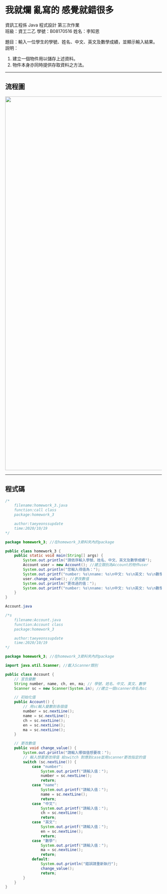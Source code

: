 # 我就爛 亂寫的 感覺就錯很多 #
資訊工程係  Java 程式設計  第三次作業  
班級：資工二乙 學號：B08170516   姓名：李知恩  

題目：輸入一位學生的學號、姓名、中文、英文及數學成績，並顯示輸入結果。 
説明： 
  1. 建立一個物件用以儲存上述資料。 
  2. 物件本身亦同時提供存取資料之方法。 

---

## 流程圖 #
<!-- ```flow
start=>start: 開始
h10=>operation: 輸入homework_3包
h12=>operation: 輸入scanner
h14=>inputoutput: 印出請依序輸入學號、姓名、中文、英文及數學成績：
h15=>operation: 建立類別為Account的物件user
h16=>inputoutput: 印出您輸入得值為：
h17=>operation: 印出當前值
h18=>operation: 執行change_value

a22=>operation: 掃描到number
a23=>operation: 掃描到name
a24=>operation: 掃描到中文
a25=>operation: 掃描到英文
a26=>operation: 掃描到數學

a31=>inputoutput: 印出請輸入哪個值想要改：
a33=>operation: switch (scan())
a34=>condition: case "number":
a35=>inputoutput: 印出請輸入值：
a36=>operation: number = scan();
a38=>condition: case "name":
a39=>inputoutput: 印出請輸入值：
a40=>operation: name = scan();
a42=>condition: case "中文":
a43=>inputoutput: 印出請輸入值：
a44=>operation: ch = scan();
a46=>condition: case "英文":
a47=>inputoutput: 印出請輸入值：
a48=>operation: en = scan();
a50=>condition: case "數學":
a51=>inputoutput: 印出請輸入值：
a52=>operation: ma = scan();
a54=>condition: default:
a55=>inputoutput: 印出錯誤請重新執行
a56=>operation: change_value


h19=>inputoutput: 印出更改過的值：
h20=>operation: 印出當前值
end=>end: 結束

start->h10->h12->h14->h15->h16->h17->h18->h19->h20->end
h18->a31->a33->a34(no)->a38(no)->a42(no)->a46(no)->a50(no)->a54(yes)->a55->a56(right)->a33
a34(yes)->a35->a36->h19
a38(yes)->a39->a40->h19
a42(yes)->a43->a44->h19
a46(yes)->a47->a48->h19
a50(yes)->a51->a52->h19
``` -->
<img src="https://github.com/taeyeonssupdate/zerojudge/blob/master/images/homework_3_flowchart.png?raw=true" width="1200">

---

## 程式碼 ##

```java
/*
    filename:homework_3.java
    function:call class
    package:homework_3

    author:taeyeonssupdate
    time:2020/10/19
*/

package homework_3; //在homework_3資料夾內的package

public class homework_3 {
    public static void main(String[] args) {
        System.out.println("請依序輸入學號、姓名、中文、英文及數學成績");
        Account user = new Account(); //建立類別為Account的物件user
        System.out.println("您輸入得值為：");
        System.out.printf("number: %s\nname: %s\n中文: %s\n英文: %s\n數學: %s\n", user.number, user.name, user.ch, user.en, user.ma);
        user.change_value(); //更改數值
        System.out.println("更改過的值：");
        System.out.printf("number: %s\nname: %s\n中文: %s\n英文: %s\n數學: %s\n", user.number, user.name, user.ch, user.en, user.ma);
    }
}

Account.java

/*s
    filename:Account.java
    function:Account class
    package:homework_3

    author:taeyeonssupdate
    time:2020/10/19
*/

package homework_3; //在homework_3資料夾內的package

import java.util.Scanner; //載入Scanner類別

public class Account {
    // 宣告變數
    String number, name, ch, en, ma; // 學號、姓名、中文、英文、數學
    Scanner sc = new Scanner(System.in); //建立一個scanner命名為sc

    // 初始化值
    public Account() {
        // 用sc輸入變數到各個值
        number = sc.nextLine();
        name = sc.nextLine();
        ch = sc.nextLine();
        en = sc.nextLine();
        ma = sc.nextLine();
    }

    // 更改數值
    public void change_value() {
        System.out.println("請輸入哪個值想要改：");
        // 輸入想要更改得值 給switch 對應到case並用scanner更改指定的值
        switch (sc.nextLine()) {
            case "number":
                System.out.printf("請輸入值：");
                number = sc.nextLine();
                return;
            case "name":
                System.out.printf("請輸入值：");
                name = sc.nextLine();
                return;
            case "中文":
                System.out.printf("請輸入值：");
                ch = sc.nextLine();
                return;
            case "英文":
                System.out.printf("請輸入值：");
                en = sc.nextLine();
                return;
            case "數學":
                System.out.printf("請輸入值：");
                ma = sc.nextLine();
                return;
            default:
                System.out.println("錯誤請重新執行");
                change_value();
                return;
        }
    }
}
```